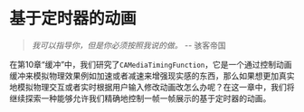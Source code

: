 # 基于定时器的动画

> *我可以指导你，但是你必须按照我说的做。* -- 骇客帝国

在第10章“缓冲”中，我们研究了`CAMediaTimingFunction`，它是一个通过控制动画缓冲来模拟物理效果例如加速或者减速来增强现实感的东西，那么如果想更加真实地模拟物理交互或者实时根据用户输入修改动画改怎么办呢？在这一章中，我们将继续探索一种能够允许我们精确地控制一帧一帧展示的基于定时器的动画。

